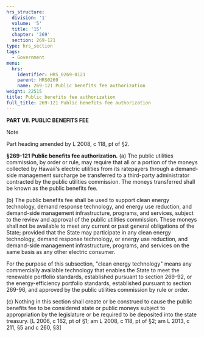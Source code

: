 ```yaml
---
hrs_structure:
  division: '1'
  volume: '5'
  title: '15'
  chapter: '269'
  section: 269-121
type: hrs_section
tags:
  - Government
menu:
  hrs:
    identifier: HRS_0269-0121
    parent: HRS0269
    name: 269-121 Public benefits fee authorization
weight: 22515
title: Public benefits fee authorization
full_title: 269-121 Public benefits fee authorization
---
```

**PART VII. PUBLIC BENEFITS FEE**

Note

Part heading amended by L 2008, c 118, pt of §2.

**§269-121 Public benefits fee authorization.** (a) The public utilities commission, by order or rule, may require that all or a portion of the moneys collected by Hawaii's electric utilities from its ratepayers through a demand-side management surcharge be transferred to a third-party administrator contracted by the public utilities commission. The moneys transferred shall be known as the public benefits fee.

(b) The public benefits fee shall be used to support clean energy technology, demand response technology, and energy use reduction, and demand-side management infrastructure, programs, and services, subject to the review and approval of the public utilities commission. These moneys shall not be available to meet any current or past general obligations of the State; provided that the State may participate in any clean energy technology, demand response technology, or energy use reduction, and demand-side management infrastructure, programs, and services on the same basis as any other electric consumer.

For the purpose of this subsection, "clean energy technology" means any commercially available technology that enables the State to meet the renewable portfolio standards, established pursuant to section 269-92, or the energy-efficiency portfolio standards, established pursuant to section 269-96, and approved by the public utilities commission by rule or order.

(c) Nothing in this section shall create or be construed to cause the public benefits fee to be considered state or public moneys subject to appropriation by the legislature or be required to be deposited into the state treasury. [L 2006, c 162, pt of §1; am L 2008, c 118, pt of §2; am L 2013, c 211, §5 and c 260, §3]